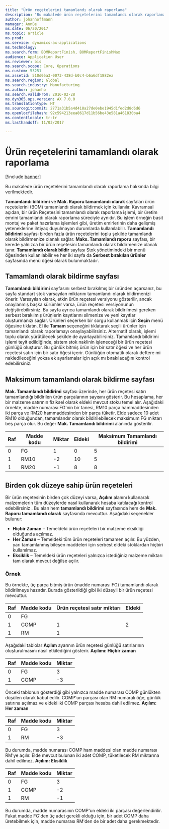 ```yaml
---
title: "Ürün reçetelerini tamamlandı olarak raporlama"
description: "Bu makalede ürün reçetelerini tamamlandı olarak raporlama hakkında bilgi verilmektedir."
author: johanhoffmann
manager: AnnBe
ms.date: 06/20/2017
ms.topic: article
ms.prod: 
ms.service: dynamics-ax-applications
ms.technology: 
ms.search.form: BOMReportFinish, BOMReportFinishMax
audience: Application User
ms.reviewer: bis
ms.search.scope: Core, Operations
ms.custom: 53251
ms.assetid: 510d05a3-0073-438d-b0c4-b6a6df1882ea
ms.search.region: Global
ms.search.industry: Manufacturing
ms.author: johanho
ms.search.validFrom: 2016-02-28
ms.dyn365.ops.version: AX 7.0.0
ms.translationtype: HT
ms.sourcegitcommit: 2771a31b5a4d418a27de0ebe1945d1fed2d8d6d6
ms.openlocfilehash: 92c594213eea8617d11b56be43e581a461830ba4
ms.contentlocale: tr-tr
ms.lasthandoff: 11/03/2017

---
```


# <a name="report-boms-as-finished"></a>Ürün reçetelerini tamamlandı olarak raporlama

[!include [banner](../includes/banner.md)]

Bu makalede ürün reçetelerini tamamlandı olarak raporlama hakkında bilgi verilmektedir.

**Tamamlandı bildirimi** ve **Mak. Raporu tamamlandı olarak** sayfaları ürün reçetelerini (BOM) tamamlandı olarak bildirmek için kullanılır. Kavramsal açıdan, bir ürün Reçetesini tamamlandı olarak raporlama işlemi, bir üretim emrini tamamlandı olarak raporlama süreciyle aynıdır. Bu işlem örneğin basit montaj ve paket hazırlama işlemleri gibi, üretim emirlerinin daha gelişmiş yeteneklerine ihtiyaç duyulmayan durumlarda kullanılabilir. **Tamamlandı bildirimi** sayfası birden fazla ürün reçetelerini toplu şekilde tamamlandı olarak bildirmenize olanak sağlar. **Maks. Tamamlandı raporu** sayfası, bir kerede yalnızca bir ürün reçetesini tamamlandı olarak bildirmenize olanak tanır. **Tamamlandı olarak bildir** sayfası Stok yönetimindeki bir menü öğesinden kullanılabilir ve her iki sayfa da **Serbest bırakılan ürünler** sayfasında menü öğesi olarak bulunmaktadır.

## <a name="report-as-finished-page"></a>Tamamlandı olarak bildirme sayfası
**Tamamlandı bildirimi** sayfasını serbest bırakılmış bir üründen açarsanız, bu sayfa standart stok varsayılan miktarını tamamlandı olarak bildirmenizi önerir. Varsayılan olarak, etkin ürün reçetesi versiyonu gösterilir, ancak onaylanmış başka sürümler varsa, ürün reçetesi versiyonunun değiştirebilirsiniz. Bu sayfa ayrıca tamamlandı olarak bildirilmesi gereken serbest bırakılmış ürünlerin kayıtlarını silmenize ve yeni kayıtlar oluşturmanızı sağlar. Ürünleri seçerken bir sorgu kullanmak için **Seçin** menü öğesine tıklatın. El ile **Tamam** seçeneğini tıklatarak seçili ürünler için tamamlandı olarak raporlamayı onaylayabilirsiniz. Alternatif olarak, işlemi toplu olarak yürütülecek şekilde de ayarlayabilirsiniz. Tamamlandı bildirimi işlemi teyit edildiğinde, sistem stok naklinin işleneceği bir ürün reçetesi günlüğü oluşturur. Bu günlük bitmiş ürün için bir satır öğesi ve her ürün reçetesi satırı için bir satır öğesi içerir. Günlüğün otomatik olarak deftere mi nakledileceğini yoksa ek ayarlamalar için açık mı bırakılacağını kontrol edebilirsiniz.

## <a name="max-report-as-finished-page"></a>Maksimum tamamlandı olarak bildirme sayfası
**Mak. Tamamlandı bildirimi** sayfası üzerinde, her ürün reçetesi satırı tamamlandığı bildirilen ürün parçalarının sayısını gösterir. Bu hesaplama, her bir malzeme satırının fiziksel olarak eldeki mevcut stoku temel alır. Aşağıdaki örnekte, madde numarası FG'nin bir tanesi, RM10 parça hammaddesinden iki parça ve RM20 hammaddesinden bir parça tüketir. Elde sadece 10 adet RM10 olduğundan, tamamlandır olarak bildirilebilecek maksimum FG miktarı beş parça olur. Bu değer **Mak. Tamamlandı bildirimi** alanında gösterilir.

| Raf | Madde kodu | Miktar | Eldeki | Maksimum Tamamlandı bildirimi |
|-------|-------------|----------|---------|-------------------------|
| 0     | FG          |  1       | 0       | 5                       |
| 1     | RM10        | -2       | 10      | 5                       |
| 1     | RM20        | -1       |  8      | 8                       |

## <a name="boms-that-have-multiple-levels"></a>Birden çok düzeye sahip ürün reçeteleri
Bir ürün reçetesinin birden çok düzeyi varsa, **Açılım** alanını kullanarak malzemelerin tüm düzeylerde nasıl kullanarak hesaba katılacağı kontrol edebilirsiniz . Bu alan hem **tamamlandı bildirimi** sayfasında hem de **Mak. Raporu tamamlandı olarak** sayfasında mevcuttur. Aşağıdaki seçenekler bulunur:

-   **Hiçbir Zaman** – Temeldeki ürün reçeteleri bir malzeme eksikliği olduğunda açılmaz.
-   **Her Zaman** – Temeldeki tüm ürün reçeteleri tamamen açılır. Bu yüzden, yarı tamamlanmış bileşen maddeleri için serbest eldeki stoklardan hiçbiri kullanılmaz.
-   **Eksiklik** – Temeldeki ürün reçeteleri yalnızca istediğiniz malzeme miktarı tam olarak mevcut değilse açılır.

### <a name="example"></a>Örnek

Bu örnekte, üç parça bitmiş ürün (madde numarası FG) tamamlandı olarak bildirilmeye hazırdır. Burada gösterildiği gibi iki düzeyli bir ürün reçetesi mevcuttur.

| Raf | Madde kodu | Ürün reçetesi satır miktarı | Eldeki |
|-------|-------------|-------------------|---------|
| 0     | FG          |                   |         |
| 1     | COMP        | 1                 | 2       |
| 1     | RM          | 1                 |         |

Aşağıdaki tablolar **Açılım** ayarının ürün reçetesi günlüğü satırlarının oluşturulmasını nasıl etkilediğini gösterir. **Açılımı: Hiçbir zaman**

| Raf | Madde kodu | Miktar |
|-------|-------------|----------|
| 0     | FG          | 3        |
| 1     | COMP        | -3       |

Önceki tablonun gösterdiği gibi yalnızca madde numarası COMP günlükten düşülen olarak kabul edilir. COMP'un parçası olan RM numaralı öğe, günlük satırına açılmaz ve eldeki iki COMP parçası hesaba dahil edilmez. **Açılım: Her zaman**

| Raf | Madde kodu | Miktar |
|-------|-------------|----------|
| 0     | FG          | 3        |
| 1     | RM          | -3       |

Bu durumda, madde numarası COMP ham maddesi olan madde numarası RM'ye açılır. Elde mevcut bulunan iki adet COMP, tüketilecek RM miktarına dahil edilmez. **Açılım: Eksiklik**

| Raf | Madde kodu | Miktar |
|-------|-------------|----------|
| 0     | FG          | 3        |
| 1     | COMP        | -2       |
| 1     | RM          | -1       |

Bu durumda, madde numarasının COMP'un eldeki iki parçası değerlendirilir. Fakat madde FG'den üç adet gerekli olduğu için, bir adet COMP daha üretebilmek için, madde numarası RM'den de bir adet daha gerekmektedir.





